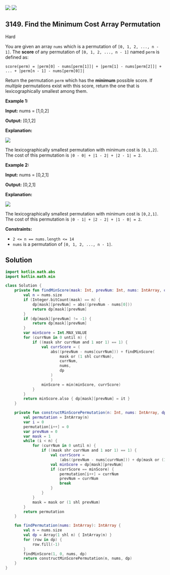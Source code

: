 [![](https://img.shields.io/github/stars/javadev/LeetCode-in-Kotlin?label=Stars&style=flat-square)](https://github.com/javadev/LeetCode-in-Kotlin)
[![](https://img.shields.io/github/forks/javadev/LeetCode-in-Kotlin?label=Fork%20me%20on%20GitHub%20&style=flat-square)](https://github.com/javadev/LeetCode-in-Kotlin/fork)

## 3149\. Find the Minimum Cost Array Permutation

Hard

You are given an array `nums` which is a permutation of `[0, 1, 2, ..., n - 1]`. The **score** of any permutation of `[0, 1, 2, ..., n - 1]` named `perm` is defined as:

`score(perm) = |perm[0] - nums[perm[1]]| + |perm[1] - nums[perm[2]]| + ... + |perm[n - 1] - nums[perm[0]]|`

Return the permutation `perm` which has the **minimum** possible score. If _multiple_ permutations exist with this score, return the one that is lexicographically smallest among them.

**Example 1:**

**Input:** nums = [1,0,2]

**Output:** [0,1,2]

**Explanation:**

**![](https://assets.leetcode.com/uploads/2024/04/04/example0gif.gif)**

The lexicographically smallest permutation with minimum cost is `[0,1,2]`. The cost of this permutation is `|0 - 0| + |1 - 2| + |2 - 1| = 2`.

**Example 2:**

**Input:** nums = [0,2,1]

**Output:** [0,2,1]

**Explanation:**

**![](https://assets.leetcode.com/uploads/2024/04/04/example1gif.gif)**

The lexicographically smallest permutation with minimum cost is `[0,2,1]`. The cost of this permutation is `|0 - 1| + |2 - 2| + |1 - 0| = 2`.

**Constraints:**

*   `2 <= n == nums.length <= 14`
*   `nums` is a permutation of `[0, 1, 2, ..., n - 1]`.

## Solution

```kotlin
import kotlin.math.abs
import kotlin.math.min

class Solution {
    private fun findMinScore(mask: Int, prevNum: Int, nums: IntArray, dp: Array<IntArray>): Int {
        val n = nums.size
        if (Integer.bitCount(mask) == n) {
            dp[mask][prevNum] = abs((prevNum - nums[0]))
            return dp[mask][prevNum]
        }
        if (dp[mask][prevNum] != -1) {
            return dp[mask][prevNum]
        }
        var minScore = Int.MAX_VALUE
        for (currNum in 0 until n) {
            if ((mask shr currNum and 1 xor 1) == 1) {
                val currScore = (
                    abs((prevNum - nums[currNum])) + findMinScore(
                        mask or (1 shl currNum),
                        currNum,
                        nums,
                        dp
                    )
                    )
                minScore = min(minScore, currScore)
            }
        }
        return minScore.also { dp[mask][prevNum] = it }
    }

    private fun constructMinScorePermutation(n: Int, nums: IntArray, dp: Array<IntArray>): IntArray {
        val permutation = IntArray(n)
        var i = 0
        permutation[i++] = 0
        var prevNum = 0
        var mask = 1
        while (i < n) {
            for (currNum in 0 until n) {
                if ((mask shr currNum and 1 xor 1) == 1) {
                    val currScore =
                        (abs((prevNum - nums[currNum])) + dp[mask or (1 shl currNum)][currNum])
                    val minScore = dp[mask][prevNum]
                    if (currScore == minScore) {
                        permutation[i++] = currNum
                        prevNum = currNum
                        break
                    }
                }
            }
            mask = mask or (1 shl prevNum)
        }
        return permutation
    }

    fun findPermutation(nums: IntArray): IntArray {
        val n = nums.size
        val dp = Array(1 shl n) { IntArray(n) }
        for (row in dp) {
            row.fill(-1)
        }
        findMinScore(1, 0, nums, dp)
        return constructMinScorePermutation(n, nums, dp)
    }
}
```